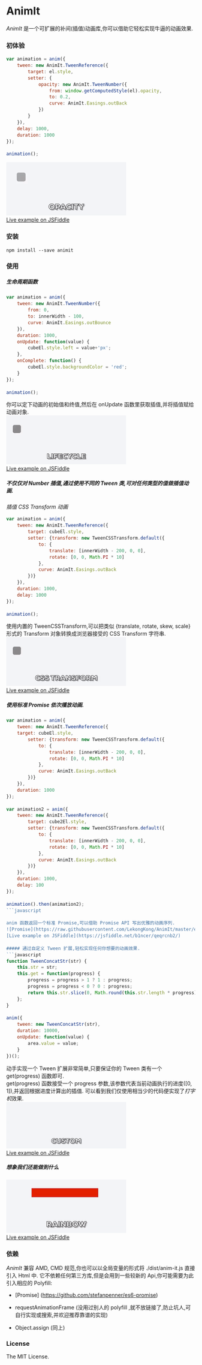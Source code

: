 # AnimIt
*AnimIt* 是一个可扩展的补间(插值)动画库,你可以借助它轻松实现牛逼的动画效果.

### 初体验
```javascript
var animation = anim({
    tween: new AnimIt.TweenReference({
        target: el.style,
        setter: {
            opacity: new AnimIt.TweenNumber({
                from: window.getComputedStyle(el).opacity,
                to: 0.2,
                curve: AnimIt.Easings.outBack
            })
        }
    }),
    delay: 1000,
    duration: 1000
});

animation();
```
![初体验](https://raw.githubusercontent.com/LekongKong/AnimIt/master/examples/demo1.gif)  
[Live example on JSFiddle](https://jsfiddle.net/b1ncer/0tdn6of2/)

### 安装
```
npm install --save animit
```

### 使用
##### 生命周期函数
```javascript
var animation = anim({
    tween: new AnimIt.TweenNumber({
        from: 0,
        to: innerWidth - 100,
        curve: AnimIt.Easings.outBounce
    }),
    duration: 1000,
    onUpdate: function(value) {
        cubeEl.style.left = value+'px';
    },
    onComplete: function() {
        cubeEl.style.backgroundColor = 'red';
    }
});

animation();
```

你可以定下动画的初始值和终值,然后在 onUpdate 函数里获取插值,并将插值赋给动画对象.  
![生命周期](https://raw.githubusercontent.com/LekongKong/AnimIt/master/examples/demo2.gif)  
[Live example on JSFiddle](https://jsfiddle.net/b1ncer/2LLxkfu7/)

##### 不仅仅对 Number 插值,通过使用不同的 Tween 类,可对任何类型的值做插值动画.
*插值 CSS Transform 动画*
```javascript
var animation = anim({
    tween: new AnimIt.TweenReference({
        target: cubeEl.style,
        setter: {transform: new TweenCSSTransform.default({
            to: {
                translate: [innerWidth - 200, 0, 0],
                rotate: [0, 0, Math.PI * 10]
            },
            curve: AnimIt.Easings.outBack
        })}
    }),
    duration: 1000,
    delay: 1000
});

animation();
```

使用内置的 TweenCSSTransform,可以把类似 {translate, rotate, skew, scale} 形式的 Transform 对象转换成浏览器接受的 CSS Transform 字符串.  
![CSS Transform](https://raw.githubusercontent.com/LekongKong/AnimIt/master/examples/demo3.gif)  
[Live example on JSFiddle](https://jsfiddle.net/b1ncer/a313x1yb/)

##### 使用标准 Promise 依次播放动画.
```javascript
var animation = anim({
    tween: new AnimIt.TweenReference({
    target: cubeEl.style,
        setter: {transform: new TweenCSSTransform.default({
            to: {
                translate: [innerWidth - 200, 0, 0],
                rotate: [0, 0, Math.PI * 10]
            },
            curve: AnimIt.Easings.outBack
        })}
    }),
    duration: 1000
});

var animation2 = anim({
    tween: new AnimIt.TweenReference({
        target: cube2El.style,
        setter: {transform: new TweenCSSTransform.default({
            to: {
                translate: [innerWidth - 200, 0, 0],
                rotate: [0, 0, Math.PI * 10]
            },
            curve: AnimIt.Easings.outBack
        })}
    }),
    duration: 1000,
    delay: 100
});

animation().then(animation2);
```javascript

anim 函数返回一个标准 Promise,可以借助 Promise API 写出优雅的动画序列.  
![Promise](https://raw.githubusercontent.com/LekongKong/AnimIt/master/examples/demo4.gif)  
[Live example on JSFiddle](https://jsfiddle.net/b1ncer/qeqrcnb2/)

##### 通过自定义 Tween 扩展,轻松实现任何你想要的动画效果.
```javascript
function TweenConcatStr(str) {
    this.str = str;
    this.get = function(progress) {
        progress = progress > 1 ? 1 : progress;
        progress = progress < 0 ? 0 : progress;
        return this.str.slice(0, Math.round(this.str.length * progress));
    };
}

anim({
    tween: new TweenConcatStr(str),
    duration: 10000,
    onUpdate: function(value) {
        area.value = value;
    }
})();
```

动手实现一个 Tween 扩展非常简单,只要保证你的 Tween 类有一个 get(progress) 函数即可.   
get(progress) 函数接受一个 progress 参数,该参数代表当前动画执行的进度([0, 1]),并返回根据进度计算出的插值.
可以看到我们仅使用相当少的代码便实现了*打字机*效果.  
![Custom](https://raw.githubusercontent.com/LekongKong/AnimIt/master/examples/demo5.gif)  
[Live example on JSFiddle](https://jsfiddle.net/b1ncer/98Ljeah4/)

##### 想象我们还能做到什么
![Rainbow](https://raw.githubusercontent.com/LekongKong/AnimIt/master/examples/demo6.gif)  
[Live example on JSFiddle](https://jsfiddle.net/b1ncer/uuhv65dk/)

### 依赖
*AnimIt* 兼容 AMD, CMD 规范,你也可以以全局变量的形式将 ./dist/anim-it.js 直接引入 Html 中.
它不依赖任何第三方库,但是会用到一些较新的 Api,你可能需要为此引入相应的 Polyfill:

* [Promise] (https://github.com/stefanpenner/es6-promise)

* requestAnimationFrame (没用过别人的 polyfill ,就不放链接了,防止坑人,可自行实现或搜索,并欢迎推荐靠谱的实现)

* Object.assign (同上)

### License

The MIT License.